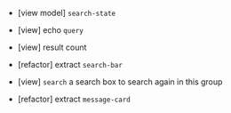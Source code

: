 - [view model] `search-state`

- [view] echo `query`
- [view] result count

- [refactor] extract `search-bar`
- [view] `search` a search box to search again in this group
- [refactor] extract `message-card`
